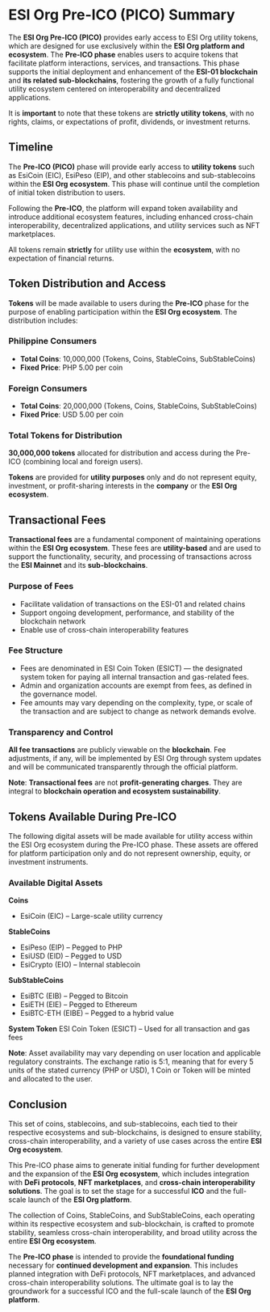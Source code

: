 # ESI Org Pre-ICO (PICO) Summary

The **ESI Org Pre-ICO (PICO)** provides early access to ESI Org utility tokens, which are designed for use exclusively within the **ESI Org platform and ecosystem**. The **Pre-ICO phase** enables users to acquire tokens that facilitate platform interactions, services, and transactions. This phase supports the initial deployment and enhancement of the **ESI-01 blockchain** and **its related sub-blockchains**, fostering the growth of a fully functional utility ecosystem centered on interoperability and decentralized applications.

It is **important** to note that these tokens are **strictly utility tokens**, with no rights, claims, or expectations of profit, dividends, or investment returns.

## Timeline

The **Pre-ICO (PICO)** phase will provide early access to **utility tokens** such as EsiCoin (EIC), EsiPeso (EIP), and other stablecoins and sub-stablecoins within the **ESI Org ecosystem**. This phase will continue until the completion of initial token distribution to users.

Following the **Pre-ICO**, the platform will expand token availability and introduce additional ecosystem features, including enhanced cross-chain interoperability, decentralized applications, and utility services such as NFT marketplaces.

All tokens remain **strictly** for utility use within the **ecosystem**, with no expectation of financial returns.

## Token Distribution and Access

**Tokens** will be made available to users during the **Pre-ICO** phase for the purpose of enabling participation within the **ESI Org ecosystem**. The distribution includes:

### Philippine Consumers

- **Total Coins**: 10,000,000 (Tokens, Coins, StableCoins, SubStableCoins)
- **Fixed Price**: PHP 5.00 per coin

### Foreign Consumers

- **Total Coins**: 20,000,000 (Tokens, Coins, StableCoins, SubStableCoins)
- **Fixed Price**: USD 5.00 per coin

### Total Tokens for Distribution

**30,000,000 tokens** allocated for distribution and access during the Pre-ICO (combining local and foreign users).

**Tokens** are provided for **utility purposes** only and do not represent equity, investment, or profit-sharing interests in the **company** or the **ESI Org ecosystem**.

## Transactional Fees

**Transactional fees** are a fundamental component of maintaining operations within the **ESI Org ecosystem**. These fees are **utility-based** and are used to support the functionality, security, and processing of transactions across the **ESI Mainnet** and its **sub-blockchains**.

### Purpose of Fees
- Facilitate validation of transactions on the ESI-01 and related chains
- Support ongoing development, performance, and stability of the blockchain network
- Enable use of cross-chain interoperability features

### Fee Structure
- Fees are denominated in ESI Coin Token (ESICT) — the designated system token for paying all internal transaction and gas-related fees.
- Admin and organization accounts are exempt from fees, as defined in the governance model.
- Fee amounts may vary depending on the complexity, type, or scale of the transaction and are subject to change as network demands evolve.

### Transparency and Control
**All fee transactions** are publicly viewable on the **blockchain**. Fee adjustments, if any, will be implemented by ESI Org through system updates and will be communicated transparently through the official platform.

**Note**: **Transactional fees** are not **profit-generating charges**. They are integral to **blockchain operation and ecosystem sustainability**.

## Tokens Available During Pre-ICO

The following digital assets will be made available for utility access within the ESI Org ecosystem during the Pre-ICO phase. These assets are offered for platform participation only and do not represent ownership, equity, or investment instruments.

### Available Digital Assets
**Coins**
- EsiCoin (EIC) – Large-scale utility currency

**StableCoins**
- EsiPeso (EIP) – Pegged to PHP
- EsiUSD (EID) – Pegged to USD
- EsiCrypto (EIO) – Internal stablecoin

**SubStableCoins**
- EsiBTC (EIB) – Pegged to Bitcoin
- EsiETH (EIE) – Pegged to Ethereum
- EsiBTC-ETH (EIBE) – Pegged to a hybrid value

**System Token**
ESI Coin Token (ESICT) – Used for all transaction and gas fees

**Note**: Asset availability may vary depending on user location and applicable regulatory constraints. The exchange ratio is 5:1, meaning that for every 5 units of the stated currency (PHP or USD), 1 Coin or Token will be minted and allocated to the user.

## Conclusion

This set of coins, stablecoins, and sub-stablecoins, each tied to their respective ecosystems and sub-blockchains, is designed to ensure stability, cross-chain interoperability, and a variety of use cases across the entire **ESI Org ecosystem**.

This Pre-ICO phase aims to generate initial funding for further development and the expansion of the **ESI Org ecosystem**, which includes integration with **DeFi protocols**, **NFT marketplaces**, and **cross-chain interoperability solutions**. The goal is to set the stage for a successful **ICO** and the full-scale launch of the **ESI Org platform**.

The collection of Coins, StableCoins, and SubStableCoins, each operating within its respective ecosystem and sub-blockchain, is crafted to promote stability, seamless cross-chain interoperability, and broad utility across the entire **ESI Org ecosystem**.

The **Pre-ICO phase** is intended to provide the **foundational funding** necessary for **continued development and expansion**. This includes planned integration with DeFi protocols, NFT marketplaces, and advanced cross-chain interoperability solutions. The ultimate goal is to lay the groundwork for a successful ICO and the full-scale launch of the **ESI Org platform**.
